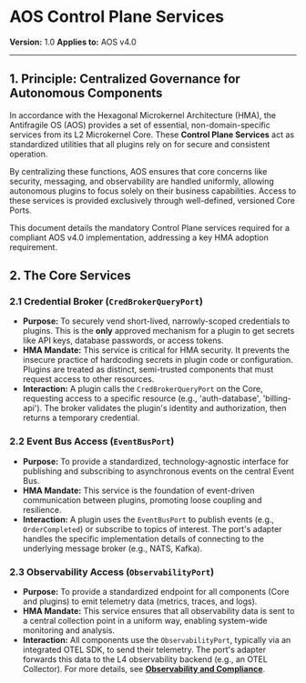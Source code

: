# AOS Control Plane Services

**Version:** 1.0
**Applies to:** AOS v4.0

---

## 1. Principle: Centralized Governance for Autonomous Components

In accordance with the Hexagonal Microkernel Architecture (HMA), the Antifragile OS (AOS) provides a set of essential, non-domain-specific services from its L2 Microkernel Core. These **Control Plane Services** act as standardized utilities that all plugins rely on for secure and consistent operation.

By centralizing these functions, AOS ensures that core concerns like security, messaging, and observability are handled uniformly, allowing autonomous plugins to focus solely on their business capabilities. Access to these services is provided exclusively through well-defined, versioned Core Ports.

This document details the mandatory Control Plane services required for a compliant AOS v4.0 implementation, addressing a key HMA adoption requirement.

## 2. The Core Services

### 2.1 Credential Broker (`CredBrokerQueryPort`)

*   **Purpose:** To securely vend short-lived, narrowly-scoped credentials to plugins. This is the **only** approved mechanism for a plugin to get secrets like API keys, database passwords, or access tokens.
*   **HMA Mandate:** This service is critical for HMA security. It prevents the insecure practice of hardcoding secrets in plugin code or configuration. Plugins are treated as distinct, semi-trusted components that must request access to other resources.
*   **Interaction:** A plugin calls the `CredBrokerQueryPort` on the Core, requesting access to a specific resource (e.g., 'auth-database', 'billing-api'). The broker validates the plugin's identity and authorization, then returns a temporary credential.

### 2.2 Event Bus Access (`EventBusPort`)

*   **Purpose:** To provide a standardized, technology-agnostic interface for publishing and subscribing to asynchronous events on the central Event Bus.
*   **HMA Mandate:** This service is the foundation of event-driven communication between plugins, promoting loose coupling and resilience.
*   **Interaction:** A plugin uses the `EventBusPort` to publish events (e.g., `OrderCompleted`) or subscribe to topics of interest. The port's adapter handles the specific implementation details of connecting to the underlying message broker (e.g., NATS, Kafka).

### 2.3 Observability Access (`ObservabilityPort`)

*   **Purpose:** To provide a standardized endpoint for all components (Core and plugins) to emit telemetry data (metrics, traces, and logs).
*   **HMA Mandate:** This service ensures that all observability data is sent to a central collection point in a uniform way, enabling system-wide monitoring and analysis.
*   **Interaction:** All components use the `ObservabilityPort`, typically via an integrated OTEL SDK, to send their telemetry. The port's adapter forwards this data to the L4 observability backend (e.g., an OTEL Collector). For more details, see **[Observability and Compliance](./observability-and-compliance.md)**. 